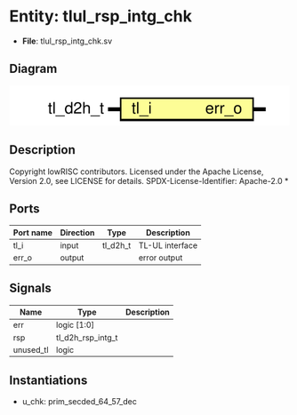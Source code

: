 # Entity: tlul_rsp_intg_chk

- **File**: tlul_rsp_intg_chk.sv
## Diagram

![Diagram](tlul_rsp_intg_chk.svg "Diagram")
## Description

 Copyright lowRISC contributors.
 Licensed under the Apache License, Version 2.0, see LICENSE for details.
 SPDX-License-Identifier: Apache-2.0
*

## Ports

| Port name | Direction | Type     | Description      |
| --------- | --------- | -------- | ---------------- |
| tl_i      | input     | tl_d2h_t |  TL-UL interface |
| err_o     | output    |          |  error output    |
## Signals

| Name      | Type              | Description |
| --------- | ----------------- | ----------- |
| err       | logic [1:0]       |             |
| rsp       | tl_d2h_rsp_intg_t |             |
| unused_tl | logic             |             |
## Instantiations

- u_chk: prim_secded_64_57_dec
